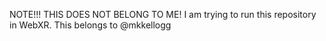 NOTE!!! THIS DOES NOT BELONG TO ME!
I am trying to run this repository in WebXR. 
This belongs to  @mkkellogg


